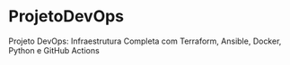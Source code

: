 # ProjetoDevOps
Projeto DevOps: Infraestrutura Completa com Terraform, Ansible, Docker, Python e GitHub Actions

